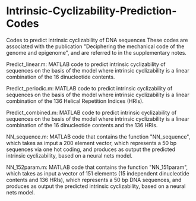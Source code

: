 # Intrinsic-Cyclizability-Prediction-Codes
Codes to predict intrinsic cyclizability of DNA sequences
These codes are associated with the publication "Deciphering the mechanical code of the genome and epigenome", and are referred to in the supplementary notes.

Predict_linear.m: MATLAB code to predict intrinsic cyclizability of sequences on the basis of the model where intrinsic cyclizability is a linear combination of the 16 dinucleotide contents.

Predict_periodic.m: MATLAB code to predict intrinsic cyclizability of sequences on the basis of the model where intrinsic cyclizability is a linear combination of the 136 Helical Repetition Indices (HRIs).

Predict_combined.m: MATLAB code to predict intrinsic cyclizability of sequences on the basis of the model where intrinsic cyclizability is a linear combination of the 16 dinucleotide contents and the 136 HRIs.

NN_sequence.m: MATLAB code that contains the function "NN_sequence", which takes as imput a 200 element vector, which represents a 50 bp sequences via one hot coding, and produces as output the predicted intrinsic cyclizability, based on a neural nets model.

NN_152param.m: MATLAB code that contains the function "NN_151param", which takes as input a vector of 151 elements (15 independent dinucleotide contents and 136 HRIs), which represents a 50 bp DNA sequences, and produces as output the predicted intrinsic cyclizability, based on a neural nets model.
